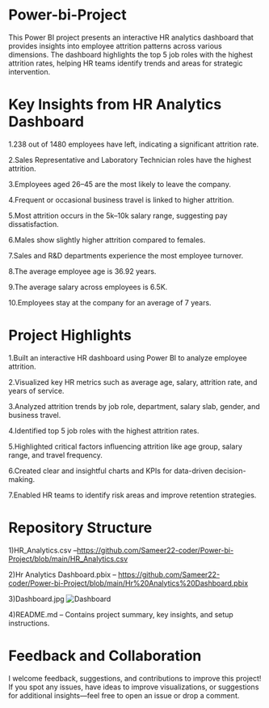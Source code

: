 # Power-bi-Project
This Power BI project presents an interactive HR analytics dashboard that provides insights into employee attrition patterns across various dimensions. The dashboard highlights the top 5 job roles with the highest attrition rates, helping HR teams identify trends and areas for strategic intervention.

# Key Insights from HR Analytics Dashboard
1.238 out of 1480 employees have left, indicating a significant attrition rate.

2.Sales Representative and Laboratory Technician roles have the highest attrition.

3.Employees aged 26–45 are the most likely to leave the company.

4.Frequent or occasional business travel is linked to higher attrition.

5.Most attrition occurs in the 5k–10k salary range, suggesting pay dissatisfaction.

6.Males show slightly higher attrition compared to females.

7.Sales and R&D departments experience the most employee turnover.

8.The average employee age is 36.92 years.

9.The average salary across employees is 6.5K.

10.Employees stay at the company for an average of 7 years.

# Project Highlights
1.Built an interactive HR dashboard using Power BI to analyze employee attrition.

2.Visualized key HR metrics such as average age, salary, attrition rate, and years of service.

3.Analyzed attrition trends by job role, department, salary slab, gender, and business travel.

4.Identified top 5 job roles with the highest attrition rates.

5.Highlighted critical factors influencing attrition like age group, salary range, and travel frequency.

6.Created clear and insightful charts and KPIs for data-driven decision-making.

7.Enabled HR teams to identify risk areas and improve retention strategies.


# Repository Structure
1)HR_Analytics.csv –https://github.com/Sameer22-coder/Power-bi-Project/blob/main/HR_Analytics.csv

2)Hr Analytics Dashboard.pbix – https://github.com/Sameer22-coder/Power-bi-Project/blob/main/Hr%20Analytics%20Dashboard.pbix

3)Dashboard.jpg ![Dashboard](https://github.com/user-attachments/assets/e1f8c0c2-36b5-4218-b830-0245fa769f06)


4)README.md – Contains project summary, key insights, and setup instructions.


# Feedback and Collaboration
I welcome feedback, suggestions, and contributions to improve this project!
If you spot any issues, have ideas to improve visualizations, or suggestions for additional insights—feel free to open an issue or drop a comment.

